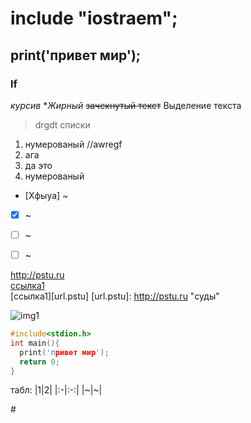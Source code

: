 # include "iostraem";
## print('привет мир');
### lf
*курсив*
**Жирный*
~~зачекнутый текст~~
 Выделение текста




>drgdt
>списки
1. нумерованый  //awregf
2. ага
3. да это
4. нумерованый
- [Xфыуа] ~
- [X] ~
- [ ] ~
- [ ] ~



<http://pstu.ru>        
[ссылка1](http://pstu.ru "суды")       
[ссылка1][url.pstu]
[url.pstu]: http://pstu.ru "суды"     



![img1](https://avatars.mds.yandex.net/i?id=4880917010586e4d970473fa4dba6ba7a470a8ae-4471740-images-thumbs&n=13 "driving in my car")






```c
#include<stdion.h>
int main(){
  print('привет мир');
  return 0;
}
```





табл:
|1|2|
|:-|:-:|
|~|~|

\#

